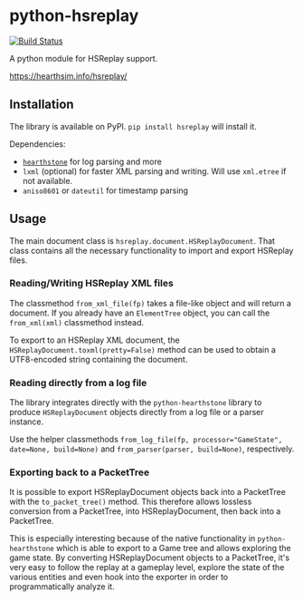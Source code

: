 # python-hsreplay
[![Build Status](https://api.travis-ci.org/HearthSim/HSReplay.svg?branch=master)](https://travis-ci.org/HearthSim/HSReplay)

A python module for HSReplay support.

https://hearthsim.info/hsreplay/


## Installation

The library is available on PyPI. `pip install hsreplay` will install it.

Dependencies:

* [`hearthstone`](https://github.com/hearthsim/python-hearthstone) for log parsing and more
* `lxml` (optional) for faster XML parsing and writing. Will use `xml.etree` if not available.
* `aniso8601` or `dateutil` for timestamp parsing


## Usage

The main document class is `hsreplay.document.HSReplayDocument`.
That class contains all the necessary functionality to import and export HSReplay files.


### Reading/Writing HSReplay XML files

The classmethod `from_xml_file(fp)` takes a file-like object and will return a document.
If you already have an `ElementTree` object, you can call the `from_xml(xml)` classmethod instead.

To export to an HSReplay XML document, the `HSReplayDocument.toxml(pretty=False)` method can be
used to obtain a UTF8-encoded string containing the document.


### Reading directly from a log file

The library integrates directly with the `python-hearthstone` library to produce `HSReplayDocument`
objects directly from a log file or a parser instance.

Use the helper classmethods `from_log_file(fp, processor="GameState", date=None, build=None)` and
`from_parser(parser, build=None)`, respectively.


### Exporting back to a PacketTree

It is possible to export HSReplayDocument objects back into a PacketTree with the `to_packet_tree()`
method. This therefore allows lossless conversion from a PacketTree, into HSReplayDocument, then
back into a PacketTree.

This is especially interesting because of the native functionality in `python-hearthstone` which is
able to export to a Game tree and allows exploring the game state. By converting HSReplayDocument
objects to a PacketTree, it's very easy to follow the replay at a gameplay level, explore the state
of the various entities and even hook into the exporter in order to programmatically analyze it.
